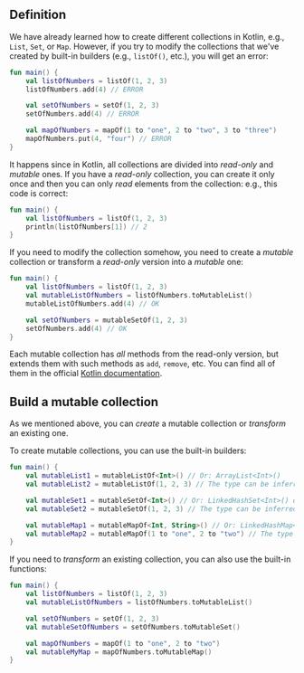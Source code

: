 ## Definition

We have already learned how to create different collections in Kotlin, e.g., `List`, `Set`, or `Map`.
However, if you try to modify the collections that we've created by built-in builders (e.g., `listOf()`, etc.), 
you will get an error:

```kotlin
fun main() {
    val listOfNumbers = listOf(1, 2, 3)
    listOfNumbers.add(4) // ERROR

    val setOfNumbers = setOf(1, 2, 3)
    setOfNumbers.add(4) // ERROR

    val mapOfNumbers = mapOf(1 to "one", 2 to "two", 3 to "three")
    mapOfNumbers.put(4, "four") // ERROR
}
```

It happens since in Kotlin, all collections are divided into _read-only_ and _mutable_ ones.
If you have a _read-only_ collection, you can create it only once and then you can only _read_ elements 
from the collection: e.g., this code is correct:

```kotlin
fun main() {
    val listOfNumbers = listOf(1, 2, 3)
    println(listOfNumbers[1]) // 2
}
```

If you need to modify the collection somehow, you need to create a _mutable_ collection or transform a _read-only_ 
version into a _mutable_ one:

```kotlin
fun main() {
    val listOfNumbers = listOf(1, 2, 3)
    val mutableListOfNumbers = listOfNumbers.toMutableList()
    mutableListOfNumbers.add(4) // OK

    val setOfNumbers = mutableSetOf(1, 2, 3)
    setOfNumbers.add(4) // OK
}
```

Each mutable collection has _all_ methods from the read-only version, but extends them 
with such methods as `add`, `remove`, etc. 
You can find all of them in the official [Kotlin documentation](https://kotlinlang.org/docs/collections-overview.html).

## Build a mutable collection

As we mentioned above, you can _create_ a mutable collection or _transform_ an existing one.

To create mutable collections, you can use the built-in builders:

```kotlin
fun main() {
    val mutableList1 = mutableListOf<Int>() // Or: ArrayList<Int>()
    val mutableList2 = mutableListOf(1, 2, 3) // The type can be inferred

    val mutableSet1 = mutableSetOf<Int>() // Or: LinkedHashSet<Int>() or HashSet<Int>()
    val mutableSet2 = mutableSetOf(1, 2, 3) // The type can be inferred

    val mutableMap1 = mutableMapOf<Int, String>() // Or: LinkedHashMap<...>() or HashMap<...>()
    val mutableMap2 = mutableMapOf(1 to "one", 2 to "two") // The type can be inferred
}
```

If you need to _transform_ an existing collection, you can also use the built-in functions:

```kotlin
fun main() {
    val listOfNumbers = listOf(1, 2, 3)
    val mutableListOfNumbers = listOfNumbers.toMutableList()

    val setOfNumbers = setOf(1, 2, 3)
    val mutableSetOfNumbers = setOfNumbers.toMutableSet()

    val mapOfNumbers = mapOf(1 to "one", 2 to "two")
    val mutableMyMap = mapOfNumbers.toMutableMap()
}
```
